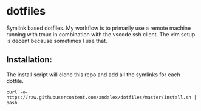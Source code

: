 # dotfiles
Symlink based dotfiles. My workflow is to primarily use a remote machine running with tmux in combination with the vscode ssh client.
The vim setup is decent because sometimes I use that.

## Installation:
The install script will clone this repo and add all the symlinks for each dotfile.

```
curl -o- https://raw.githubusercontent.com/andalex/dotfiles/master/install.sh | bash
```

